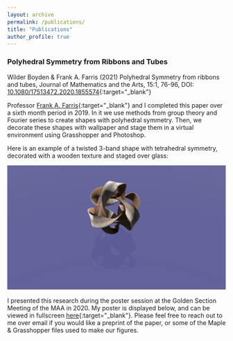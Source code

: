 ```yaml
---
layout: archive
permalink: /publications/
title: "Publications"
author_profile: true
---
```

### Polyhedral Symmetry from Ribbons and Tubes

Wilder Boyden & Frank A. Farris (2021) Polyhedral Symmetry from ribbons and tubes, Journal of Mathematics and the Arts, 15:1, 76-96, DOI: [10.1080/17513472.2020.1855574](https://doi.org/10.1080/17513472.2020.1855574){:target="_blank"}

Professor [Frank A. Farris](https://webpages.scu.edu/ftp/ffarris/index.html){:target="_blank"} and I completed this paper over a sixth month period in 2019. In it we use methods from group theory and Fourier series to create shapes with polyhedral symmetry. Then, we decorate these shapes with wallpaper and stage them in a virtual environment using Grasshopper and Photoshop.

Here is an example of a twisted 3-band shape with tetrahedral symmetry, decorated with a wooden texture and staged over glass:

![twisted-bands](/images/twisted-bands.jpg) 

I presented this research during the poster session at the Golden Section Meeting of the MAA in 2020. My poster is displayed below, and can be viewed in fullscreen [here](https://raw.githubusercontent.com/wildernboyden/wildernboyden.github.io/master/files/polyhedral-poster.pdf){:target="_blank"}. Please feel free to reach out to me over email if you would like a preprint of the paper, or some of the Maple & Grasshopper files used to make our figures.

 <object data="/files/polyhedral-poster.pdf" width="1000" height="800" type='application/pdf'/>
